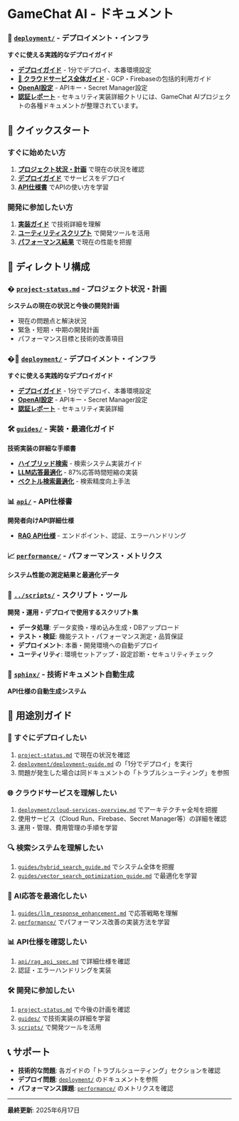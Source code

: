 # GameChat AI - ドキュメント

### 🚀 [`deployment/`](./deployment/) - デプロイメント・インフラ
**すぐに使える実践的なデプロイガイド**
- [**デプロイガイド**](./deployment/deployment-guide.md) - 1分でデプロイ、本番環境設定
- [**🌟 クラウドサービス全体ガイド**](./deployment/cloud-services-overview.md) - GCP・Firebaseの包括的利用ガイド
- [**OpenAI設定**](./deployment/cloud-run-openai-setup.md) - APIキー・Secret Manager設定
- [**認証レポート**](./deployment/api-key-authentication-implementation-report.md) - セキュリティ実装詳細クトリには、GameChat AIプロジェクトの各種ドキュメントが整理されています。

## 🎯 クイックスタート

### すぐに始めたい方
1. **[プロジェクト状況・計画](./project-status.md)** で現在の状況を確認
2. **[デプロイガイド](./deployment/deployment-guide.md)** でサービスをデプロイ
3. **[API仕様書](./api/rag_api_spec.md)** でAPIの使い方を学習

### 開発に参加したい方
1. **[実装ガイド](./guides/)** で技術詳細を理解
2. **[ユーティリティスクリプト](./scripts/)** で開発ツールを活用
3. **[パフォーマンス結果](./performance/)** で現在の性能を把握

## 📁 ディレクトリ構成

### � [`project-status.md`](./project-status.md) - プロジェクト状況・計画
**システムの現在の状況と今後の開発計画**
- 現在の問題点と解決状況
- 緊急・短期・中期の開発計画  
- パフォーマンス目標と技術的改善項目

### �🚀 [`deployment/`](./deployment/) - デプロイメント・インフラ
**すぐに使える実践的なデプロイガイド**
- [**デプロイガイド**](./deployment/deployment-guide.md) - 1分でデプロイ、本番環境設定
- [**OpenAI設定**](./deployment/cloud-run-openai-setup.md) - APIキー・Secret Manager設定
- [**認証レポート**](./deployment/api-key-authentication-implementation-report.md) - セキュリティ実装詳細

### 🛠️ [`guides/`](./guides/) - 実装・最適化ガイド
**技術実装の詳細な手順書**
- [**ハイブリッド検索**](./guides/hybrid_search_guide.md) - 検索システム実装ガイド
- [**LLM応答最適化**](./guides/llm_response_enhancement.md) - 87%応答時間短縮の実装
- [**ベクトル検索最適化**](./guides/vector_search_optimization_guide.md) - 検索精度向上手法

### 📊 [`api/`](./api/) - API仕様書
**開発者向けAPI詳細仕様**
- [**RAG API仕様**](./api/rag_api_spec.md) - エンドポイント、認証、エラーハンドリング

### 📈 [`performance/`](./performance/) - パフォーマンス・メトリクス
**システム性能の測定結果と最適化データ**

### 🔧 [`../scripts/`](../scripts/) - スクリプト・ツール
**開発・運用・デプロイで使用するスクリプト集**
- **データ処理**: データ変換・埋め込み生成・DBアップロード
- **テスト・検証**: 機能テスト・パフォーマンス測定・品質保証
- **デプロイメント**: 本番・開発環境への自動デプロイ
- **ユーティリティ**: 環境セットアップ・設定診断・セキュリティチェック

### 📖 [`sphinx/`](./sphinx/) - 技術ドキュメント自動生成
**API仕様の自動生成システム**

## 🎯 用途別ガイド

### 🚀 すぐにデプロイしたい
1. [`project-status.md`](./project-status.md) で現在の状況を確認
2. [`deployment/deployment-guide.md`](./deployment/deployment-guide.md) の「1分でデプロイ」を実行
3. 問題が発生した場合は同ドキュメントの「トラブルシューティング」を参照

### 🌐 クラウドサービスを理解したい
1. [`deployment/cloud-services-overview.md`](./deployment/cloud-services-overview.md) でアーキテクチャ全체を把握
2. 使用サービス（Cloud Run、Firebase、Secret Manager等）の詳細を確認
3. 運用・管理、費用管理の手順を学習

### 🔍 検索システムを理解したい
1. [`guides/hybrid_search_guide.md`](./guides/hybrid_search_guide.md) でシステム全体を把握
2. [`guides/vector_search_optimization_guide.md`](./guides/vector_search_optimization_guide.md) で最適化を学習

### 🤖 AI応答を最適化したい
1. [`guides/llm_response_enhancement.md`](./guides/llm_response_enhancement.md) で応答戦略を理解
2. [`performance/`](./performance/) でパフォーマンス改善の実装方法を学習

### 📊 API仕様を確認したい
1. [`api/rag_api_spec.md`](./api/rag_api_spec.md) で詳細仕様を確認
2. 認証・エラーハンドリングを実装

### 🛠️ 開発に参加したい
1. [`project-status.md`](./project-status.md) で今後の計画を確認
2. [`guides/`](./guides/) で技術実装の詳細を学習
3. [`scripts/`](./scripts/) で開発ツールを活用

## 📞 サポート

- **技術的な問題**: 各ガイドの「トラブルシューティング」セクションを確認
- **デプロイ問題**: [`deployment/`](./deployment/) のドキュメントを参照
- **パフォーマンス課題**: [`performance/`](./performance/) のメトリクスを確認

---
**最終更新**: 2025年6月17日
